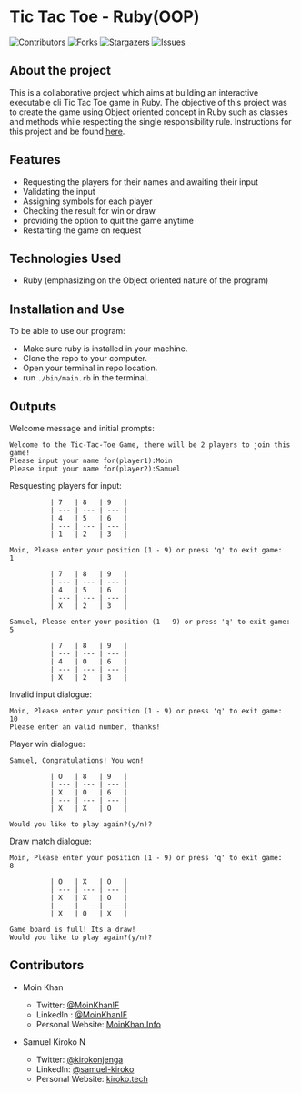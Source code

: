 # Tic Tac Toe - Ruby(OOP)

[![Contributors][contributors-shield]][contributors-url]
[![Forks][forks-shield]][forks-url]
[![Stargazers][stars-shield]][stars-url]
[![Issues][issues-shield]][issues-url]

## About the project

This is a collaborative project which aims at building an interactive executable cli Tic Tac Toe game in Ruby. The objective of this project was to create the game using Object oriented concept in Ruby such as classes and methods while respecting the single responsibility rule. Instructions for this project and be found [here](https://www.theodinproject.com/courses/ruby-programming/lessons/oop). 

## Features

- Requesting the players for their names and awaiting their input
- Validating the input
- Assigning symbols for each player
- Checking the result for win or draw
- providing the option to quit the game anytime
- Restarting the game on request

## Technologies Used

* Ruby (emphasizing on the Object oriented nature of the program)

## Installation and Use

To be able to use our program:

- Make sure ruby is installed in your machine.
- Clone the repo to your computer. 
- Open your terminal in repo location.
- run `./bin/main.rb` in the terminal.

## Outputs

Welcome message and initial prompts:
```
Welcome to the Tic-Tac-Toe Game, there will be 2 players to join this game!
Please input your name for(player1):Moin
Please input your name for(player2):Samuel
```
Resquesting players for input:
```
          | 7   | 8   | 9   |
          | --- | --- | --- |
          | 4   | 5   | 6   |
          | --- | --- | --- |
          | 1   | 2   | 3   |

Moin, Please enter your position (1 - 9) or press 'q' to exit game: 
1

          | 7   | 8   | 9   |
          | --- | --- | --- |
          | 4   | 5   | 6   |
          | --- | --- | --- |
          | X   | 2   | 3   |

Samuel, Please enter your position (1 - 9) or press 'q' to exit game: 
5

          | 7   | 8   | 9   |
          | --- | --- | --- |
          | 4   | O   | 6   |
          | --- | --- | --- |
          | X   | 2   | 3   |
```

Invalid input dialogue:
```
Moin, Please enter your position (1 - 9) or press 'q' to exit game: 
10
Please enter an valid number, thanks! 
```

Player win dialogue:
```
Samuel, Congratulations! You won!

          | O   | 8   | 9   |
          | --- | --- | --- |
          | X   | O   | 6   |
          | --- | --- | --- |
          | X   | X   | O   |

Would you like to play again?(y/n)?
```

Draw match dialogue:
```
Moin, Please enter your position (1 - 9) or press 'q' to exit game: 
8

          | O   | X   | O   |
          | --- | --- | --- |
          | X   | X   | O   |
          | --- | --- | --- |
          | X   | O   | X   |

Game board is full! Its a draw!
Would you like to play again?(y/n)?
```

## Contributors

* Moin Khan
    * Twitter: [@MoinKhanIF](https://twitter.com/MoinKhanIF)
    * LinkedIn : [@MoinKhanIF](https://www.linkedin.com/in/moinkhanif/)
    * Personal Website: [MoinKhan.Info](https://moinkhan.info)

* Samuel Kiroko N
    * Twitter: [@kirokonjenga](https://twitter.com/kirokonjenga)
    * LinkedIn: [@samuel-kiroko](https://www.linkedin.com/in/samuel-kiroko/)
    * Personal Website: [kiroko.tech](https://www.kiroko.tech/)
<!-- MARKDOWN LINKS & IMAGES -->

[contributors-shield]: https://img.shields.io/github/contributors/Samkiroko/Ruby_oop.svg?style=flat-square
[contributors-url]: https://github.com/Samkiroko/Ruby_oop/graphs/contributors
[forks-shield]: https://img.shields.io/github/forks/Samkiroko/Ruby_oop.svg?style=flat-square
[forks-url]: https://github.com/Samkiroko/Ruby_oop/network/members
[stars-shield]: https://img.shields.io/github/stars/Samkiroko/Ruby_oop.svg?style=flat-square
[stars-url]: https://github.com/Samkiroko/Ruby_oop/stargazers
[issues-shield]: https://img.shields.io/github/issues/Samkiroko/Ruby_oop.svg?style=flat-square
[issues-url]: https://github.com/Samkiroko/Ruby_oop/issues